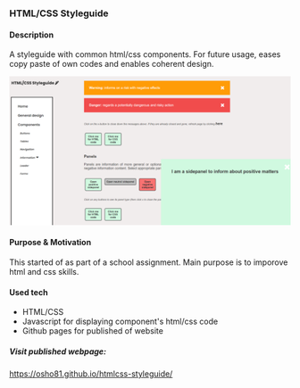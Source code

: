 ### HTML/CSS Styleguide

#### Description 
A styleguide with common html/css components. For future usage, eases copy paste of own codes and enables coherent design. 


<img src="images/pic-of-styleguide.png" alt="Pic from the website" width="800"/>


#### Purpose & Motivation
This started of as part of a school assignment. 
Main purpose is to imporove html and css skills. 

#### Used tech
- HTML/CSS
- Javascript for displaying component's html/css code 
- Github pages for published of website

##### Visit published webpage:
https://osho81.github.io/htmlcss-styleguide/  

